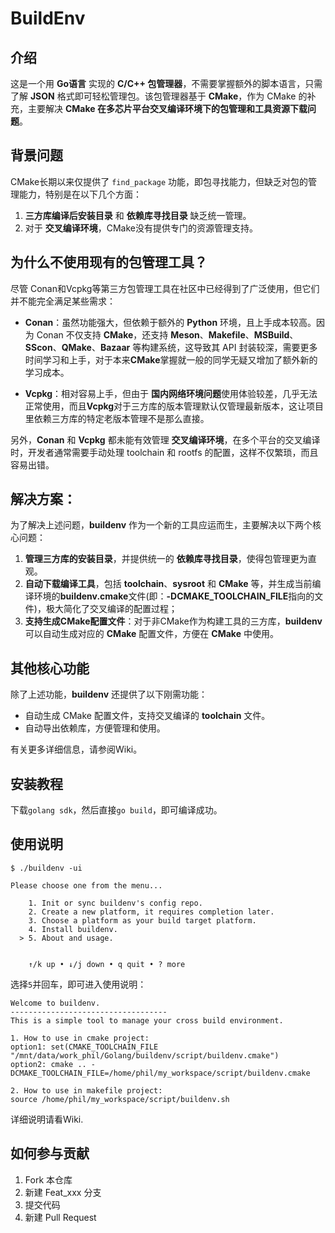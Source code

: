 # BuildEnv

## 介绍

这是一个用 **Go语言** 实现的 **C/C++ 包管理器**，不需要掌握额外的脚本语言，只需了解 **JSON** 格式即可轻松管理包。该包管理器基于 **CMake**，作为 CMake 的补充，主要解决 **CMake 在多芯片平台交叉编译环境下的包管理和工具资源下载问题**。

## 背景问题

CMake长期以来仅提供了 `find_package` 功能，即包寻找能力，但缺乏对包的管理能力，特别是在以下几个方面：

1. **三方库编译后安装目录** 和 **依赖库寻找目录** 缺乏统一管理。
2. 对于 **交叉编译环境**，CMake没有提供专门的资源管理支持。

## 为什么不使用现有的包管理工具？

尽管 Conan和Vcpkg等第三方包管理工具在社区中已经得到了广泛使用，但它们并不能完全满足某些需求：

- **Conan**：虽然功能强大，但依赖于额外的 **Python** 环境，且上手成本较高。因为 Conan 不仅支持 **CMake**，还支持 **Meson**、**Makefile**、**MSBuild**、**SScon**、**QMake**、**Bazaar** 等构建系统，这导致其 API 封装较深，需要更多时间学习和上手，对于本来**CMake**掌握就一般的同学无疑又增加了额外新的学习成本。
  
- **Vcpkg**：相对容易上手，但由于 **国内网络环境问题**使用体验较差，几乎无法正常使用，而且**Vcpkg**对于三方库的版本管理默认仅管理最新版本，这让项目里依赖三方库的特定老版本管理不是那么直接。

另外，**Conan** 和 **Vcpkg** 都未能有效管理 **交叉编译环境**，在多个平台的交叉编译时，开发者通常需要手动处理 toolchain 和 rootfs 的配置，这样不仅繁琐，而且容易出错。

## 解决方案：

为了解决上述问题，**buildenv** 作为一个新的工具应运而生，主要解决以下两个核心问题：

1. **管理三方库的安装目录**，并提供统一的 **依赖库寻找目录**，使得包管理更为直观。
2. **自动下载编译工具**，包括 **toolchain**、**sysroot** 和 **CMake** 等，并生成当前编译环境的**buildenv.cmake**文件(即：**-DCMAKE_TOOLCHAIN_FILE**指向的文件)，极大简化了交叉编译的配置过程；
3. **支持生成CMake配置文件**：对于非CMake作为构建工具的三方库，**buildenv** 可以自动生成对应的 **CMake** 配置文件，方便在 **CMake** 中使用。

## 其他核心功能

除了上述功能，**buildenv** 还提供了以下刚需功能：

- 自动生成 CMake 配置文件，支持交叉编译的 **toolchain** 文件。
- 自动导出依赖库，方便管理和使用。

有关更多详细信息，请参阅Wiki。

## 安装教程

下载`golang sdk`，然后直接`go build`，即可编译成功。

## 使用说明

```
$ ./buildenv -ui

Please choose one from the menu...                     
                                                           
    1. Init or sync buildenv's config repo.                
    2. Create a new platform, it requires completion later.
    3. Choose a platform as your build target platform.    
    4. Install buildenv.                                   
  > 5. About and usage.                                    


    ↑/k up • ↓/j down • q quit • ? more  
```

选择`5`并回车，即可进入使用说明：

```
Welcome to buildenv.
-----------------------------------
This is a simple tool to manage your cross build environment.

1. How to use in cmake project: 
option1: set(CMAKE_TOOLCHAIN_FILE "/mnt/data/work_phil/Golang/buildenv/script/buildenv.cmake")
option2: cmake .. -DCMAKE_TOOLCHAIN_FILE=/home/phil/my_workspace/script/buildenv.cmake

2. How to use in makefile project: 
source /home/phil/my_workspace/script/buildenv.sh
```

详细说明请看Wiki.

## 如何参与贡献

1.  Fork 本仓库
2.  新建 Feat_xxx 分支
3.  提交代码
4.  新建 Pull Request